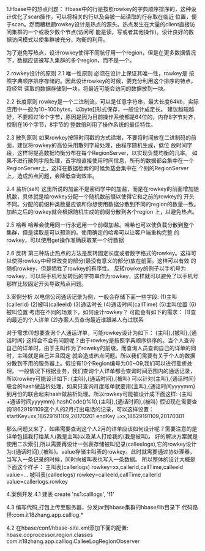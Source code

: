 ﻿1.Hbase中的热点问题：
  Hbase中的行是按照rowkey的字典顺序排序的，这种设计优化了scan操作，可以将相关的行以及会被一起读取的行存取在临近
位置，便于scan。然而糟糕额rowkey设计是热点的源头。热点发生在大量的client直接访问集群的一个或极少数个节点(访问可
能是读，写或者其他操作)。设计良好的数据访问模式以使集群被充分，均衡的利用。

  为了避免写热点，设计rowkey使得不同航仔用一个region，但是在更多数据情况下，数据应该被写入集群的多个region，而不是一个。
  
2.rowkey设计的原则
  2.1 唯一性原则
      必须在设计上保证其唯一性，rowkey是  按照字典顺序排序存储的。因此设计rowkey的时候，要充分利用这个排序的特点，将经常
  读取的数据存储到一块，将最近可能会访问的数据放到一块。
  
  2.2 长度原则
      rowkey是一个二进制流，可以是任意字符串，最大长度64kb，实际应用中一般为10~100bytes，以byte[]形式保存，一般设计成定长。
  建议越短越好，不要超过16个字节，原因是因为目前操作系统都是64位的，内存8字节对齐，控制在16个字节，8字节的
  整数倍利用了操作系统的最佳特性。

  2.3 散列原则
      如果rowkey按照时间戳的方式递增，不要将时间放在二进制码的前面，建议将rowkey的高位采用散列字段处理，由程序随机生成，低位
  放时间字段，这样将提高数据均衡分布在每个RegionServer，以实现负载均衡的几率。
      如果不进行散列字段处理，首字段直接使用时间信息，所有的数据都会集中在一个RegionServer上，这样在数据检索的时候负载会集中在
  个别的RegionServer上，造成热点问题，会降低查询效率。	  
  
  2.4 盐析(salt)
      这里所说的加盐不是密码学中的加盐，而是在rowkey的前面增加随机数，具体就是给rowkey分配一个随机数前缀以使得它和之前的rowkey的
  开头不同。分配的前缀种类数量应该和你想使用数据分散到不同的region的数量一致。加盐之后的rowkey就会根据随机生成的前缀分散到各个region
  上，以避免热点。
  
  2.5 哈希
      哈希会使用同一行永远用一个前缀加盐。哈希也可以使负载分散到整个集群，但是读取是可以预测的。使用确定的哈希可以让客户端重构完整
  的rowkey，可以使用get操作准确获取某一个行数据
  
  2.6 反转
      第三种防止热点的方法是反转固定长度或者数字格式的rowkey。这样可以使得rowkey中经常改变的部分(最没有意义的部分)放在前面。这样可以有效
  的随机rowkey，但是牺牲了rowkey的有序性。
      反转rowkey的例子以手机号为rowkey，可以将手机号反转后的字符串作为rowkey，这样就可以避免了以手机号那样比较固定开头导致热点问题。
 
3.案例分析
  以电信公司通话记录为例，一般会存储下面一些字段:
  (1)主叫(callerId)
  (2)被叫(calleeId)
  (3)通话时长
  (4)通话时间(callTime)
  (5)主叫位置
  (6)被叫位置
  考虑在不同的场景下，如何设计rowkey？
  可能会有如下的需求：
  (1)查询最近的个人详单
  (2)办案人员查询最近谁跟某人有过联系
  
  对于需求(1)想要查询个人通话详单，可能rowkey设计为如下：
      {主叫},{被叫},{通话时间}
  这样会不会有问题呢？由于rowkey是按照字典顺序排序的。当个人查询自己的详单时，由于主叫作为了roweky的前缀，而查询人员查询自己的详单的同时，主叫就是自己并且固定
就会造成热点问题。所以我们需要有关于个人的数据分散到不用的服务器上。假设有10个Region编号为00~09,我们可以进行盐析处理。
  一般情况下根据业务，我们查询个人详单都会查询时间范围内的通话记录，所以rowkey可能设计如下:
      {主叫},{通话时间},{被叫}
  可以针对{主叫},{通话时间}联合的hash做盐析处理，如果只查询月度账单就要用{主叫},{通话时间yyyymm}到月份的联合起来hash做盐析处理。所以rowkey可能被设计成下面这样:
      {主叫+通话时间yyyymm}.hashCode()%10,{主叫},{通话时间},{被叫}
  假设现在需要查询18629191109这个人的2月打出电话的记录，可以这样设置：
      startKey=xx,18629191109,20170201
	  endKey  =xx,18629191109,20170301
	  
  那么问题又来了，如果需要查询这个人2月的详单应该如何设计呢？需要注意的是详单包括我打给某人(我是主叫)以及某人打给我的(我是被叫)。
  好的解决方案就是使用二次索引,所以需要再设计一张表存储被叫记录(calleelogs),它的rowkey设计为:{通话时间},{被叫}。value存储主叫表的rowkey。此时就需要通过协处理器，
当写入一条记录的时候，同时向被叫表也写入一条数据。
  所以整体的设计大概是下面这个样子：
  主叫表(callerlogs)
  rowkey=xx,callerId,callTime,calleeId  value=...
  被叫表(calleelogs)
  rowkey=calleeId,callTime,callerId     value=callerlogs.rowkey
  
4.案例开发
  4.1 建表
     create 'ns1:calllogs', 'f1'
	 
  4.3 编写代码,打包上传至服务器，分发jar到hbase集群的hbase/lib目录下
      代码路径:com.it18zhang.app.calllog.*
	  
  4.2 在hbase/conf/hbase-site.xml添加下面的配置:
	  <property>
		  <name>hbase.coprocessor.region.classes</name>
		  <value>com.it18zhang.app.calllog.CalleeLogRegionObserver</value>
	  </property>